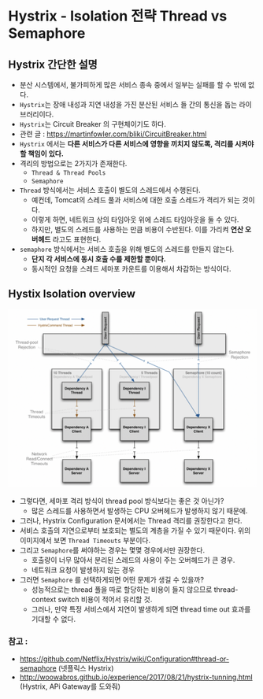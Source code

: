 #  Hystrix - Isolation 전략 Thread vs Semaphore

## Hystrix 간단한 설명

* 분산 시스템에서, 불가피하게 많은 서비스 종속 중에서 일부는 실패를 할 수 밖에 없다.
* `Hystrix`는 장애 내성과 지연 내성을 가진 분산된 서비스 들 간의 통신을 돕는 라이브러리이다.
* `Hystrix`는 Circuit Breaker 의 구현체이기도 하다.
* 관련 글 : https://martinfowler.com/bliki/CircuitBreaker.html
* `Hystrix` 에서는 __다른 서비스가 다른 서비스에 영향을 끼치지 않도록, 격리를 시켜야 할 책임이 있다.__
* 격리의 방법으로는 2가지가 존재한다.
  * `Thread & Thread Pools`
  * `Semaphore`
* `Thread` 방식에서는 서비스 호출이 별도의 스레드에서 수행된다.
  * 예컨데, Tomcat의 스레드 풀과 서비스에 대한 호출 스레드가 격리가 되는 것이다.
  * 이렇게 하면, 네트워크 상의 타임아웃 위에 스레드 타임아웃을 둘 수 있다.
  * 하지만, 별도의 스레드를 사용하는 만큼 비용이 수반된다. 이를 가리켜 __연산 오버헤드__ 라고도 표현한다.
* `semaphore` 방식에서는 서비스 호출을 위해 별도의 스레드를 만들지 않는다.
  * __단지 각 서비스에 동시 호출 수를 제한할 뿐이다.__
  * 동시적인 요청을 스레드 세마포 카운트를 이용해서 차감하는 방식이다.

## Hystix Isolation overview

![hystrix-isolation](../static/spring/hystrix-isolation.png)

* 그렇다면, 세마포 격리 방식이 thread pool 방식보다는 좋은 것 아닌가?
  * 많은 스레드를 사용하면서 발생하는 CPU 오버헤드가 발생하지 않기 때문에.
* 그러나, Hystrix Configuration 문서에서는 Thread 격리를 권장한다고 한다.
* 서비스 호출의 지연으로부터 보호되는 별도의 계층을 가질 수 있기 때문이다. 위의 이미지에서 보면 `Thread Timeouts` 부분이다.
* 그리고 `Semaphore`를 써야하는 경우는 몇몇 경우에서만 권장한다.
  * 호출량이 너무 많아서 분리된 스레드의 사용이 주는 오버헤드가 큰 경우.
  * 네트워크 요청이 발생하지 않는 경우
* 그러면  `Semaphore` 를 선택하게되면 어떤 문제가 생길 수 있을까?
  * 성능적으로는 thread 풀을 따로 할당하는 비용이 들지 않으므로 thread-context switch 비용이 적어서 유리할 것.
  * 그러나, 만약 특정 서비스에서 지연이 발생하게 되면 thread time out 효과를 기대할 수 없다.

### 참고 :
* https://github.com/Netflix/Hystrix/wiki/Configuration#thread-or-semaphore (넷플릭스 Hystrix)  
* http://woowabros.github.io/experience/2017/08/21/hystrix-tunning.html (Hystrix, APi Gateway를 도와줘)
